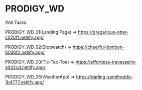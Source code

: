 # PRODIGY_WD
#All Tasks 

PRODIGY_WD_01(Landing Page) => https://gregarious-otter-c020f1.netlify.app/

PRODIGY_WD_02(Stopwatch) => https://cheerful-bonbon-60d6f2.netlify.app/

PRODIGY_WD_03(Tic-Tac-Toe) => https://effortless-travesseiro-ad42cd.netlify.app/

PRODIGY_WD_05(WeatherApp) => https://darling-semifreddo-1b4777.netlify.app/
